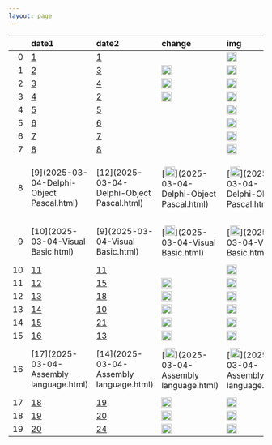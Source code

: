 ```yaml
---
layout: page
---
```


|    | date1                                     | date2                                      | change                                                                                                                            | img                                                                                                                                                        | language                                                     | rating                                        | rating_change                                  |
|---:|:------------------------------------------|:-------------------------------------------|:----------------------------------------------------------------------------------------------------------------------------------|:-----------------------------------------------------------------------------------------------------------------------------------------------------------|:-------------------------------------------------------------|:----------------------------------------------|:-----------------------------------------------|
|  0 | [1](2025-03-04-Python.html)               | [1](2025-03-04-Python.html)                | [](2025-03-04-Python.html)                                                                                                        | [<img src ='https://www.tiobe.com/wp-content/themes/tiobe/tiobe-index/images/Python.png' width ='20'>](2025-03-04-Python.html)                             | [Python](2025-03-04-Python.html)                             | [23.88%](2025-03-04-Python.html)              | [+8.72%](2025-03-04-Python.html)               |
|  1 | [2](2025-03-04-C++.html)                  | [3](2025-03-04-C++.html)                   | [<img src ='https://www.tiobe.com/wp-content/themes/tiobe/tpci/images/up.png' width ='20'>](2025-03-04-C++.html)                  | [<img src ='https://www.tiobe.com/wp-content/themes/tiobe/tiobe-index/images/C__.png' width ='20'>](2025-03-04-C++.html)                                   | [C++](2025-03-04-C++.html)                                   | [11.37%](2025-03-04-C++.html)                 | [+0.84%](2025-03-04-C++.html)                  |
|  2 | [3](2025-03-04-Java.html)                 | [4](2025-03-04-Java.html)                  | [<img src ='https://www.tiobe.com/wp-content/themes/tiobe/tpci/images/up.png' width ='20'>](2025-03-04-Java.html)                 | [<img src ='https://www.tiobe.com/wp-content/themes/tiobe/tiobe-index/images/Java.png' width ='20'>](2025-03-04-Java.html)                                 | [Java](2025-03-04-Java.html)                                 | [10.66%](2025-03-04-Java.html)                | [+1.79%](2025-03-04-Java.html)                 |
|  3 | [4](2025-03-04-C.html)                    | [2](2025-03-04-C.html)                     | [<img src ='https://www.tiobe.com/wp-content/themes/tiobe/tpci/images/down.png' width ='20'>](2025-03-04-C.html)                  | [<img src ='https://www.tiobe.com/wp-content/themes/tiobe/tiobe-index/images/C.png' width ='20'>](2025-03-04-C.html)                                       | [C](2025-03-04-C.html)                                       | [9.84%](2025-03-04-C.html)                    | [-1.14%](2025-03-04-C.html)                    |
|  4 | [5](2025-03-04-C#.html)                   | [5](2025-03-04-C#.html)                    | [](2025-03-04-C#.html)                                                                                                            | [<img src ='https://www.tiobe.com/wp-content/themes/tiobe/tiobe-index/images/C_.png' width ='20'>](2025-03-04-C#.html)                                     | [C#](2025-03-04-C#.html)                                     | [4.12%](2025-03-04-C#.html)                   | [-3.41%](2025-03-04-C#.html)                   |
|  5 | [6](2025-03-04-JavaScript.html)           | [6](2025-03-04-JavaScript.html)            | [](2025-03-04-JavaScript.html)                                                                                                    | [<img src ='https://www.tiobe.com/wp-content/themes/tiobe/tiobe-index/images/JavaScript.png' width ='20'>](2025-03-04-JavaScript.html)                     | [JavaScript](2025-03-04-JavaScript.html)                     | [3.78%](2025-03-04-JavaScript.html)           | [+0.61%](2025-03-04-JavaScript.html)           |
|  6 | [7](2025-03-04-SQL.html)                  | [7](2025-03-04-SQL.html)                   | [](2025-03-04-SQL.html)                                                                                                           | [<img src ='https://www.tiobe.com/wp-content/themes/tiobe/tiobe-index/images/SQL.png' width ='20'>](2025-03-04-SQL.html)                                   | [SQL](2025-03-04-SQL.html)                                   | [2.87%](2025-03-04-SQL.html)                  | [+1.04%](2025-03-04-SQL.html)                  |
|  7 | [8](2025-03-04-Go.html)                   | [8](2025-03-04-Go.html)                    | [](2025-03-04-Go.html)                                                                                                            | [<img src ='https://www.tiobe.com/wp-content/themes/tiobe/tiobe-index/images/Go.png' width ='20'>](2025-03-04-Go.html)                                     | [Go](2025-03-04-Go.html)                                     | [2.26%](2025-03-04-Go.html)                   | [+0.53%](2025-03-04-Go.html)                   |
|  8 | [9](2025-03-04-Delphi-Object Pascal.html) | [12](2025-03-04-Delphi-Object Pascal.html) | [<img src ='https://www.tiobe.com/wp-content/themes/tiobe/tpci/images/up.png' width ='20'>](2025-03-04-Delphi-Object Pascal.html) | [<img src ='https://www.tiobe.com/wp-content/themes/tiobe/tiobe-index/images/Delphi_Object_Pascal.png' width ='20'>](2025-03-04-Delphi-Object Pascal.html) | [Delphi/Object Pascal](2025-03-04-Delphi-Object Pascal.html) | [2.18%](2025-03-04-Delphi-Object Pascal.html) | [+0.78%](2025-03-04-Delphi-Object Pascal.html) |
|  9 | [10](2025-03-04-Visual Basic.html)        | [9](2025-03-04-Visual Basic.html)          | [<img src ='https://www.tiobe.com/wp-content/themes/tiobe/tpci/images/down.png' width ='20'>](2025-03-04-Visual Basic.html)       | [<img src ='https://www.tiobe.com/wp-content/themes/tiobe/tiobe-index/images/Visual_Basic.png' width ='20'>](2025-03-04-Visual Basic.html)                 | [Visual Basic](2025-03-04-Visual Basic.html)                 | [2.04%](2025-03-04-Visual Basic.html)         | [+0.52%](2025-03-04-Visual Basic.html)         |
| 10 | [11](2025-03-04-Fortran.html)             | [11](2025-03-04-Fortran.html)              | [](2025-03-04-Fortran.html)                                                                                                       | [<img src ='https://www.tiobe.com/wp-content/themes/tiobe/tiobe-index/images/Fortran.png' width ='20'>](2025-03-04-Fortran.html)                           | [Fortran](2025-03-04-Fortran.html)                           | [1.75%](2025-03-04-Fortran.html)              | [+0.35%](2025-03-04-Fortran.html)              |
| 11 | [12](2025-03-04-Scratch.html)             | [15](2025-03-04-Scratch.html)              | [<img src ='https://www.tiobe.com/wp-content/themes/tiobe/tpci/images/up.png' width ='20'>](2025-03-04-Scratch.html)              | [<img src ='https://www.tiobe.com/wp-content/themes/tiobe/tiobe-index/images/Scratch.png' width ='20'>](2025-03-04-Scratch.html)                           | [Scratch](2025-03-04-Scratch.html)                           | [1.54%](2025-03-04-Scratch.html)              | [+0.36%](2025-03-04-Scratch.html)              |
| 12 | [13](2025-03-04-Rust.html)                | [18](2025-03-04-Rust.html)                 | [<img src ='https://www.tiobe.com/wp-content/themes/tiobe/tpci/images/upup.png' width ='20'>](2025-03-04-Rust.html)               | [<img src ='https://www.tiobe.com/wp-content/themes/tiobe/tiobe-index/images/Rust.png' width ='20'>](2025-03-04-Rust.html)                                 | [Rust](2025-03-04-Rust.html)                                 | [1.47%](2025-03-04-Rust.html)                 | [+0.42%](2025-03-04-Rust.html)                 |
| 13 | [14](2025-03-04-PHP.html)                 | [10](2025-03-04-PHP.html)                  | [<img src ='https://www.tiobe.com/wp-content/themes/tiobe/tpci/images/downdown.png' width ='20'>](2025-03-04-PHP.html)            | [<img src ='https://www.tiobe.com/wp-content/themes/tiobe/tiobe-index/images/PHP.png' width ='20'>](2025-03-04-PHP.html)                                   | [PHP](2025-03-04-PHP.html)                                   | [1.14%](2025-03-04-PHP.html)                  | [-0.37%](2025-03-04-PHP.html)                  |
| 14 | [15](2025-03-04-R.html)                   | [21](2025-03-04-R.html)                    | [<img src ='https://www.tiobe.com/wp-content/themes/tiobe/tpci/images/upup.png' width ='20'>](2025-03-04-R.html)                  | [<img src ='https://www.tiobe.com/wp-content/themes/tiobe/tiobe-index/images/R.png' width ='20'>](2025-03-04-R.html)                                       | [R](2025-03-04-R.html)                                       | [1.06%](2025-03-04-R.html)                    | [+0.07%](2025-03-04-R.html)                    |
| 15 | [16](2025-03-04-MATLAB.html)              | [13](2025-03-04-MATLAB.html)               | [<img src ='https://www.tiobe.com/wp-content/themes/tiobe/tpci/images/down.png' width ='20'>](2025-03-04-MATLAB.html)             | [<img src ='https://www.tiobe.com/wp-content/themes/tiobe/tiobe-index/images/MATLAB.png' width ='20'>](2025-03-04-MATLAB.html)                             | [MATLAB](2025-03-04-MATLAB.html)                             | [0.98%](2025-03-04-MATLAB.html)               | [-0.28%](2025-03-04-MATLAB.html)               |
| 16 | [17](2025-03-04-Assembly language.html)   | [14](2025-03-04-Assembly language.html)    | [<img src ='https://www.tiobe.com/wp-content/themes/tiobe/tpci/images/down.png' width ='20'>](2025-03-04-Assembly language.html)  | [<img src ='https://www.tiobe.com/wp-content/themes/tiobe/tiobe-index/images/Assembly_language.png' width ='20'>](2025-03-04-Assembly language.html)       | [Assembly language](2025-03-04-Assembly language.html)       | [0.95%](2025-03-04-Assembly language.html)    | [-0.24%](2025-03-04-Assembly language.html)    |
| 17 | [18](2025-03-04-COBOL.html)               | [19](2025-03-04-COBOL.html)                | [<img src ='https://www.tiobe.com/wp-content/themes/tiobe/tpci/images/up.png' width ='20'>](2025-03-04-COBOL.html)                | [<img src ='https://www.tiobe.com/wp-content/themes/tiobe/tiobe-index/images/COBOL.png' width ='20'>](2025-03-04-COBOL.html)                               | [COBOL](2025-03-04-COBOL.html)                               | [0.82%](2025-03-04-COBOL.html)                | [-0.18%](2025-03-04-COBOL.html)                |
| 18 | [19](2025-03-04-Ruby.html)                | [20](2025-03-04-Ruby.html)                 | [<img src ='https://www.tiobe.com/wp-content/themes/tiobe/tpci/images/up.png' width ='20'>](2025-03-04-Ruby.html)                 | [<img src ='https://www.tiobe.com/wp-content/themes/tiobe/tiobe-index/images/Ruby.png' width ='20'>](2025-03-04-Ruby.html)                                 | [Ruby](2025-03-04-Ruby.html)                                 | [0.82%](2025-03-04-Ruby.html)                 | [-0.17%](2025-03-04-Ruby.html)                 |
| 19 | [20](2025-03-04-Prolog.html)              | [24](2025-03-04-Prolog.html)               | [<img src ='https://www.tiobe.com/wp-content/themes/tiobe/tpci/images/upup.png' width ='20'>](2025-03-04-Prolog.html)             | [<img src ='https://www.tiobe.com/wp-content/themes/tiobe/tiobe-index/images/Prolog.png' width ='20'>](2025-03-04-Prolog.html)                             | [Prolog](2025-03-04-Prolog.html)                             | [0.80%](2025-03-04-Prolog.html)               | [+0.03%](2025-03-04-Prolog.html)               |